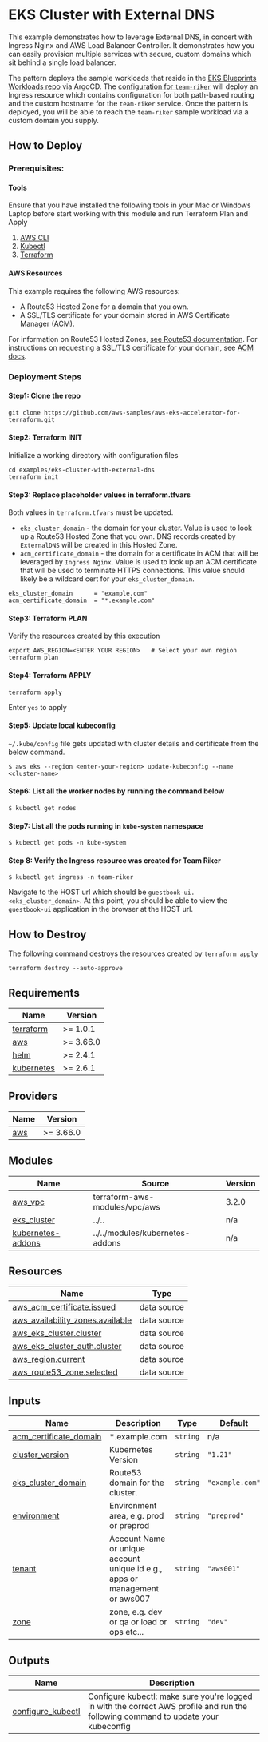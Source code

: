 # EKS Cluster with External DNS

This example demonstrates how to leverage External DNS, in concert with Ingress Nginx and AWS Load Balancer Controller. It demonstrates how you can easily provision multiple services with secure, custom domains which sit behind a single load balancer. 

The pattern deploys the sample workloads that reside in the [EKS Blueprints Workloads repo](https://github.com/aws-samples/eks-blueprints-workloads) via ArgoCD. The [configuration for `team-riker`](https://github.com/aws-samples/eks-blueprints-workloads/tree/main/teams/team-riker/dev/templates) will deploy an Ingress resource which contains configuration for both path-based routing and the custom hostname for the `team-riker` service. Once the pattern is deployed, you will be able to reach the `team-riker` sample workload via a custom domain you supply.

## How to Deploy

### Prerequisites:

#### Tools 

Ensure that you have installed the following tools in your Mac or Windows Laptop before start working with this module and run Terraform Plan and Apply
1. [AWS CLI](https://docs.aws.amazon.com/cli/latest/userguide/install-cliv2.html)
3. [Kubectl](https://Kubernetes.io/docs/tasks/tools/)
4. [Terraform](https://learn.hashicorp.com/tutorials/terraform/install-cli)

#### AWS Resources 

This example requires the following AWS resources:

* A Route53 Hosted Zone for a domain that you own. 
* A SSL/TLS certificate for your domain stored in AWS Certificate Manager (ACM). 
 
For information on Route53 Hosted Zones, [see Route53 documentation](https://docs.aws.amazon.com/Route53/latest/DeveloperGuide/hosted-zones-working-with.html). For instructions on requesting a SSL/TLS certificate for your domain, see [ACM docs](https://docs.aws.amazon.com/acm/latest/userguide/gs.html). 

### Deployment Steps

#### Step1: Clone the repo

```shell script
git clone https://github.com/aws-samples/aws-eks-accelerator-for-terraform.git
```

#### Step2: Terraform INIT

Initialize a working directory with configuration files

```shell script
cd examples/eks-cluster-with-external-dns
terraform init
```

#### Step3: Replace placeholder values in terraform.tfvars

Both values in `terraform.tfvars` must be updated. 

* `eks_cluster_domain` - the domain for your cluster. Value is used to look up a Route53 Hosted Zone that you own. DNS records created by `ExternalDNS` will be created in this Hosted Zone.
* `acm_certificate_domain` - the domain for a certificate in ACM that will be leveraged by `Ingress Nginx`. Value is used to look up an ACM certificate that will be used to terminate HTTPS connections. This value should likely be a wildcard cert for your `eks_cluster_domain`.  

```
eks_cluster_domain      = "example.com"
acm_certificate_domain  = "*.example.com"
```

#### Step3: Terraform PLAN
Verify the resources created by this execution

```shell script
export AWS_REGION=<ENTER YOUR REGION>   # Select your own region
terraform plan
```

#### Step4: Terraform APPLY

```shell script
terraform apply
```

Enter `yes` to apply

#### Step5: Update local kubeconfig

`~/.kube/config` file gets updated with cluster details and certificate from the below command.

    $ aws eks --region <enter-your-region> update-kubeconfig --name <cluster-name>

#### Step6: List all the worker nodes by running the command below

    $ kubectl get nodes

#### Step7: List all the pods running in `kube-system` namespace

    $ kubectl get pods -n kube-system


#### Step 8: Verify the Ingress resource was created for Team Riker

    $ kubectl get ingress -n team-riker

Navigate to the HOST url which should be `guestbook-ui.<eks_cluster_domain>`. At this point, you should be able to view the `guestbook-ui` application in the browser at the HOST url.

## How to Destroy

The following command destroys the resources created by `terraform apply`

```shell script
terraform destroy --auto-approve
```

<!--- BEGIN_TF_DOCS --->
## Requirements

| Name | Version |
|------|---------|
| <a name="requirement_terraform"></a> [terraform](#requirement\_terraform) | >= 1.0.1 |
| <a name="requirement_aws"></a> [aws](#requirement\_aws) | >= 3.66.0 |
| <a name="requirement_helm"></a> [helm](#requirement\_helm) | >= 2.4.1 |
| <a name="requirement_kubernetes"></a> [kubernetes](#requirement\_kubernetes) | >= 2.6.1 |

## Providers

| Name | Version |
|------|---------|
| <a name="provider_aws"></a> [aws](#provider\_aws) | >= 3.66.0 |

## Modules

| Name | Source | Version |
|------|--------|---------|
| <a name="module_aws_vpc"></a> [aws\_vpc](#module\_aws\_vpc) | terraform-aws-modules/vpc/aws | 3.2.0 |
| <a name="module_eks_cluster"></a> [eks\_cluster](#module\_eks\_cluster) | ../.. | n/a |
| <a name="module_kubernetes-addons"></a> [kubernetes-addons](#module\_kubernetes-addons) | ../../modules/kubernetes-addons | n/a |

## Resources

| Name | Type |
|------|------|
| [aws_acm_certificate.issued](https://registry.terraform.io/providers/hashicorp/aws/latest/docs/data-sources/acm_certificate) | data source |
| [aws_availability_zones.available](https://registry.terraform.io/providers/hashicorp/aws/latest/docs/data-sources/availability_zones) | data source |
| [aws_eks_cluster.cluster](https://registry.terraform.io/providers/hashicorp/aws/latest/docs/data-sources/eks_cluster) | data source |
| [aws_eks_cluster_auth.cluster](https://registry.terraform.io/providers/hashicorp/aws/latest/docs/data-sources/eks_cluster_auth) | data source |
| [aws_region.current](https://registry.terraform.io/providers/hashicorp/aws/latest/docs/data-sources/region) | data source |
| [aws_route53_zone.selected](https://registry.terraform.io/providers/hashicorp/aws/latest/docs/data-sources/route53_zone) | data source |

## Inputs

| Name | Description | Type | Default | Required |
|------|-------------|------|---------|:--------:|
| <a name="input_acm_certificate_domain"></a> [acm\_certificate\_domain](#input\_acm\_certificate\_domain) | *.example.com | `string` | n/a | yes |
| <a name="input_cluster_version"></a> [cluster\_version](#input\_cluster\_version) | Kubernetes Version | `string` | `"1.21"` | no |
| <a name="input_eks_cluster_domain"></a> [eks\_cluster\_domain](#input\_eks\_cluster\_domain) | Route53 domain for the cluster. | `string` | `"example.com"` | no |
| <a name="input_environment"></a> [environment](#input\_environment) | Environment area, e.g. prod or preprod | `string` | `"preprod"` | no |
| <a name="input_tenant"></a> [tenant](#input\_tenant) | Account Name or unique account unique id e.g., apps or management or aws007 | `string` | `"aws001"` | no |
| <a name="input_zone"></a> [zone](#input\_zone) | zone, e.g. dev or qa or load or ops etc... | `string` | `"dev"` | no |

## Outputs

| Name | Description |
|------|-------------|
| <a name="output_configure_kubectl"></a> [configure\_kubectl](#output\_configure\_kubectl) | Configure kubectl: make sure you're logged in with the correct AWS profile and run the following command to update your kubeconfig |

<!--- END_TF_DOCS --->
